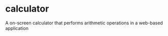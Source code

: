 # calculator
A on-screen calculator that performs arithmetic operations in a web-based application 
